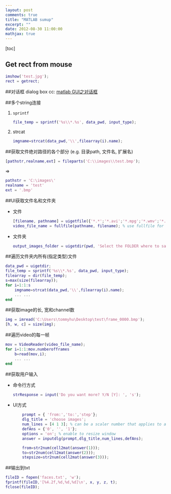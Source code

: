 ```yaml
---
layout: post
comments: true
title: "MATLAB sumup"
excerpt: ""
date: 2012-08-30 11:00:00
mathjax: true
---
```


[toc]

## Get rect from mouse
```matlab
imshow('test.jpg');
rect = getrect;
```

##对话框 dialog box
cc: [matlab GUI之对话框](http://hi.baidu.com/7777777_shu/item/ccb713f20ce99e18d7ff8cda)

##多个string连接
1. `sprintf`

    ```matlab
    file_temp = sprintf('%s\\*.%s', data_pwd, input_type);
    ```
1. strcat

	```matlab
    imgname=strcat(data_pwd,'\\',filearray(i).name);
    ```

##获取文件绝对路径的各个部分 (e.g. 目录path, 文件名, 扩展名)
```matlab
[pathstr,realname,ext] = fileparts('C:\\images\\test.bmp');
```

=>

```matlab
pathstr = 'C:\images\'
realname = 'test'
ext = '.bmp'
```

##UI获取文件名和文件夹

- 文件

    ```matlab
    [filename, pathname] = uigetfile({'*.*';'*.avi';'*.mpg';'*.wmv';'*.asf';'*.asx';'*.mj2'}, 'Select a VIDEO file...');
    video_file_name = fullfile(pathname, filename); % use fullfile for OS independent
    ```
- 文件夹

    ```matlab
    output_images_folder = uigetdir(pwd, 'Select the FOLDER where to save images...')
    ```

##遍历文件夹内所有(指定类型)文件
```matlab
data_pwd = uigetdir;
file_temp = sprintf('%s\\*.%s', data_pwd, input_type);
filearray = dir(file_temp);
s=max(size(filearray));
for i=1:1:s
    imgname=strcat(data_pwd,'\\',filearray(i).name);
    ... ...
end
```

##获取image的长, 宽和channel数
```matlab
img = imread('C:\Users\tommyhu\Desktop\test\frame_0000.bmp');
[h, w, c] = size(img);
```

##遍历video的每一帧
```matlab
mov = VideoReader(video_file_name);
for i=1:1:mov.numberofframes
    b=read(mov,i);
	... ...
end
```

##获取用户输入
- 命令行方式

    ```matlab
    strResponse = input('Do you want more? Y/N [Y]: ', 's');
    ```
- UI方式

    ```matlab
        prompt = { 'from:','to:','step'};
        dlg_title = 'choose images';
        num_lines = [4 1 3]; % can be a scaler number that applies to all
        defAns = {'0', '', '1'};
        options = 'on'; % enable to resize window
        answer = inputdlg(prompt,dlg_title,num_lines,defAns);

        from=str2num(cell2mat(answer(1)));
        to=str2num(cell2mat(answer(2)));
        stepsize=str2num(cell2mat(answer(3)));
    ```

##输出到txt
```matlab
fileID = fopen('faces.txt', 'w');
fprintf(fileID,'[%4.2f,%d,%d,%d]\n', x, y, z, t);
fclose(fileID);
```
